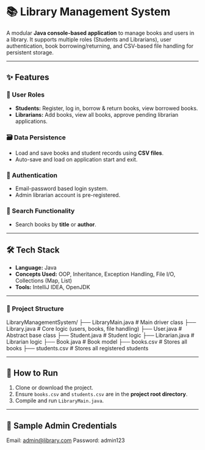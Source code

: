 # 📚 Library Management System

A modular **Java console-based application** to manage books and users in a library. It supports multiple roles (Students and Librarians), user authentication, book borrowing/returning, and CSV-based file handling for persistent storage.

---

## ✨ Features

### 👤 User Roles
- **Students:** Register, log in, borrow & return books, view borrowed books.  
- **Librarians:** Add books, view all books, approve pending librarian applications.

### 🗃 Data Persistence
- Load and save books and student records using **CSV files**.
- Auto-save and load on application start and exit.

### 🔐 Authentication
- Email-password based login system.
- Admin librarian account is pre-registered.

### 🔎 Search Functionality
- Search books by **title** or **author**.

---

## 🛠 Tech Stack

- **Language:** Java  
- **Concepts Used:** OOP, Inheritance, Exception Handling, File I/O, Collections (Map, List)  
- **Tools:** IntelliJ IDEA, OpenJDK

---

### 📁 Project Structure

LibraryManagementSystem/
├── LibraryMain.java     # Main driver class
├── Library.java         # Core logic (users, books, file handling)
├── User.java            # Abstract base class
├── Student.java         # Student logic
├── Librarian.java       # Librarian logic
├── Book.java            # Book model
├── books.csv            # Stores all books
├── students.csv         # Stores all registered students


---

## 📂 How to Run

1. Clone or download the project.
2. Ensure `books.csv` and `students.csv` are in the **project root directory**.
3. Compile and run `LibraryMain.java`.

---

## 📝 Sample Admin Credentials

Email: admin@library.com
Password: admin123
